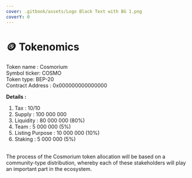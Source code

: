 ```yaml
---
cover: .gitbook/assets/Logo Black Text with BG 1.png
coverY: 0
---
```


# 🪙 Tokenomics

Token name : Cosmorium\
Symbol ticker: COSMO\
Token type: BEP-20\
Contract Address : 0x000000000000000

**Details :**

1. Tax : 10/10&#x20;
2. Supply : 100 000 000&#x20;
3. Liquidity : 80 000 000 (80%)&#x20;
4. Team : 5 000 000 (5%)
5. Listing Purpose : 10 000 000 (10%)&#x20;
6. Staking : 5 000 000 (5%)

\
The process of the Cosmorium token allocation will be based on a community-type distribution, whereby each of these stakeholders will play an important part in the ecosystem.
